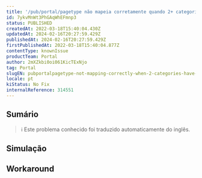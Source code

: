 ```yaml
---
title: '/pub/portal/pagetype não mapeia corretamente quando 2+ categorias têm o mesmo nome'
id: 7ykvMnWt3PhGAqWhEFmnp3
status: PUBLISHED
createdAt: 2022-03-18T15:40:04.430Z
updatedAt: 2024-02-16T20:27:59.429Z
publishedAt: 2024-02-16T20:27:59.429Z
firstPublishedAt: 2022-03-18T15:40:04.877Z
contentType: knownIssue
productTeam: Portal
author: 2mXZkbi0oi061KicTExNjo
tag: Portal
slugEN: pubportalpagetype-not-mapping-correctly-when-2-categories-have-the-same-name
locale: pt
kiStatus: No Fix
internalReference: 314551
---
```


## Sumário

>ℹ️ Este problema conhecido foi traduzido automaticamente do inglês.



## Simulação



## Workaround



